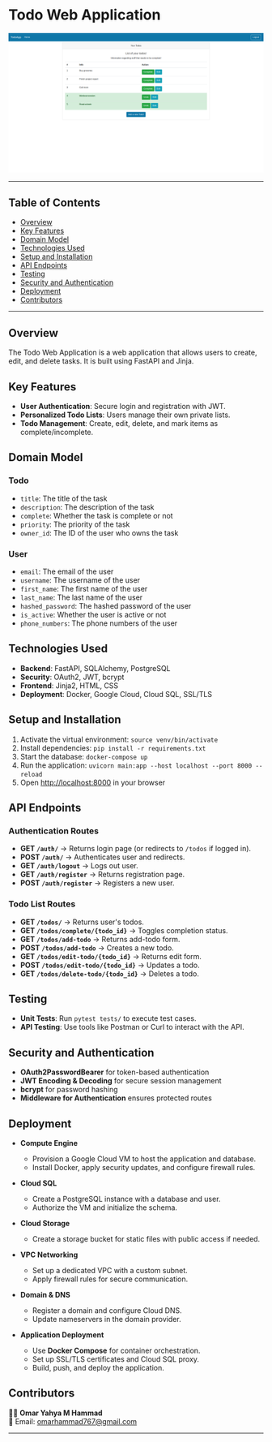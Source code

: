 # Todo Web Application

![Todo Web Application](https://github.com/omarhammad/todo_web/blob/main/static/todo/media/home.png)

---

## Table of Contents
- [Overview](#overview)
- [Key Features](#key-features)
- [Domain Model](#domain-model)
- [Technologies Used](#technologies-used)
- [Setup and Installation](#setup-and-installation)
- [API Endpoints](#api-endpoints)
- [Testing](#testing)
- [Security and Authentication](#security-and-authentication)
- [Deployment](#deployment)
- [Contributors](#contributors)

---

## Overview
The Todo Web Application is a web application that allows users to create, edit, and delete tasks. It is built using FastAPI and Jinja.

## Key Features
- **User Authentication**: Secure login and registration with JWT.
- **Personalized Todo Lists**: Users manage their own private lists.
- **Todo Management**: Create, edit, delete, and mark items as complete/incomplete.

## Domain Model
### Todo
- `title`: The title of the task
- `description`: The description of the task
- `complete`: Whether the task is complete or not
- `priority`: The priority of the task
- `owner_id`: The ID of the user who owns the task

### User
- `email`: The email of the user
- `username`: The username of the user
- `first_name`: The first name of the user
- `last_name`: The last name of the user
- `hashed_password`: The hashed password of the user
- `is_active`: Whether the user is active or not
- `phone_numbers`: The phone numbers of the user

## Technologies Used
- **Backend**: FastAPI, SQLAlchemy, PostgreSQL
- **Security**: OAuth2, JWT, bcrypt
- **Frontend**: Jinja2, HTML, CSS
- **Deployment**: Docker, Google Cloud, Cloud SQL, SSL/TLS

## Setup and Installation
1. Activate the virtual environment: `source venv/bin/activate`
2. Install dependencies: `pip install -r requirements.txt`
3. Start the database: `docker-compose up`
4. Run the application: `uvicorn main:app --host localhost --port 8000 --reload`
5. Open [http://localhost:8000](http://localhost:8000) in your browser

## API Endpoints
### Authentication Routes
- **GET `/auth/`** → Returns login page (or redirects to `/todos` if logged in).
- **POST `/auth/`** → Authenticates user and redirects.
- **GET `/auth/logout`** → Logs out user.
- **GET `/auth/register`** → Returns registration page.
- **POST `/auth/register`** → Registers a new user.

### Todo List Routes
- **GET `/todos/`** → Returns user's todos.
- **GET `/todos/complete/{todo_id}`** → Toggles completion status.
- **GET `/todos/add-todo`** → Returns add-todo form.
- **POST `/todos/add-todo`** → Creates a new todo.
- **GET `/todos/edit-todo/{todo_id}`** → Returns edit form.
- **POST `/todos/edit-todo/{todo_id}`** → Updates a todo.
- **GET `/todos/delete-todo/{todo_id}`** → Deletes a todo.

## Testing
- **Unit Tests**: Run `pytest tests/` to execute test cases.
- **API Testing**: Use tools like Postman or Curl to interact with the API.

## Security and Authentication
- **OAuth2PasswordBearer** for token-based authentication
- **JWT Encoding & Decoding** for secure session management
- **bcrypt** for password hashing
- **Middleware for Authentication** ensures protected routes

## Deployment
- **Compute Engine**
  - Provision a Google Cloud VM to host the application and database.
  - Install Docker, apply security updates, and configure firewall rules.

- **Cloud SQL**
  - Create a PostgreSQL instance with a database and user.
  - Authorize the VM and initialize the schema.

- **Cloud Storage**
  - Create a storage bucket for static files with public access if needed.

- **VPC Networking**
  - Set up a dedicated VPC with a custom subnet.
  - Apply firewall rules for secure communication.

- **Domain & DNS**
  - Register a domain and configure Cloud DNS.
  - Update nameservers in the domain provider.

- **Application Deployment**
  - Use **Docker Compose** for container orchestration.
  - Set up SSL/TLS certificates and Cloud SQL proxy.
  - Build, push, and deploy the application.

## Contributors

👨‍💻 **Omar Yahya M Hammad**  
📧 Email: [omarhammad767@gmail.com](mailto:omarhammad767@gmail.com)

---
